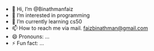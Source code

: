 - 👋 Hi, I’m @Binathmanfaiz
- 👀 I’m interested in programming
- 🌱 I’m currently learning cs50
- 📫 How to reach me via mail. faizbinathman@gmail.com
- 😄 Pronouns: ...
- ⚡ Fun fact: ...

<!---
Binathmanfaiz/Binathmanfaiz is a ✨ special ✨ repository because its `README.md` (this file) appears on your GitHub profile.
You can click the Preview link to take a look at your changes.
--->
